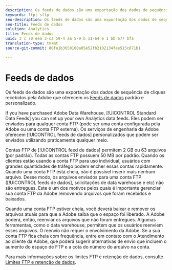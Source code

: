 ```yaml
---
description: Os feeds de dados são uma exportação dos dados de sequência de cliques recebidos pela Adobe que oferecem os feeds de dados padrão e personalizado.
keywords: ftp; sftp
seo-description: Os feeds de dados são uma exportação dos dados de sequência de cliques recebidos pela Adobe que oferecem os feeds de dados padrão e personalizado.
seo-title: Feeds de dados
solution: Analytics
title: Feeds de dados
uuid: 3 c 70 eea 3-ca 59-4 aa 5-9 b 11-64 e 1 bb 677 bfa
translation-type: tm+mt
source-git-commit: 86fe1b3650100a05e52fb2102134fee515c871b1

---
```



# Feeds de dados

Os feeds de dados são uma exportação dos dados de sequência de cliques recebidos pela Adobe que oferecem os [Feeds de dados](/help/export/analytics-data-feed/c-getstarted/data-feed-overview.md) padrão e personalizado.

If you have purchased Adobe Data Warehouse, [!UICONTROL Standard Data Feeds] you can set up your own Analytics data feeds. Eles podem ser enviados para qualquer conta FTP (pode ser uma conta configurada pela Adobe ou uma conta FTP externa). Os serviços de engenharia da Adobe oferecem [!UICONTROL feeds de dados] personalizados que podem ser enviados utilizando praticamente qualquer meio.

Contas FTP de [!UICONTROL feed de dados] permitem 2 GB ou 63 arquivos (por padrão). Todas as contas FTP possuem 50 MB por padrão. Quando os clientes estão usando a conta FTP para uso individual, usuários com grandes quantidades de tráfego podem encher essas contas rapidamente. Quando uma conta FTP está cheia, não é possível inserir mais nenhum arquivo. Desse modo, os arquivos enviados para uma conta FTP ([!UICONTROL feeds de dados], solicitações de data warehouse e etc) não são entregues. Este é um dos motivos pelos quais é importante gerenciar sua conta FTP da Adobe removendo arquivos que foram recebidos e baixados.

Quando uma conta FTP estiver cheia, você deverá baixar e remover os arquivos atuais para que a Adobe saiba que o espaço foi liberado. A Adobe poderá, então, reenviar os arquivos que não foram entregues. Algumas ferramentas, como o data warehouse, permitem que os usuários reenviem esses arquivos. O reenvio não requer o envolvimento da Adobe. Se a sua conta FTP fica cheia com frequência, entre em contato com o Atendimento ao cliente da Adobe, que poderá sugerir alternativas de envio que incluem o aumento do espaço de FTP e a cota do número do arquivo na conta.

Para mais informações sobre os limites FTP e retenção de dados, consulte [Limites FTP e retenção de dados](../../../export/ftp-and-sftp/ftp-limits.md#concept_8CAA1D8F27B3411AB902520AD6C9A70E).
